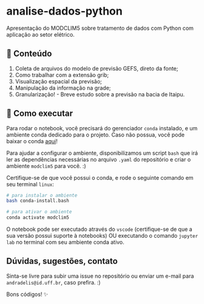 # analise-dados-python

Apresentação do MODCLIM5 sobre tratamento de dados com Python com aplicação ao setor elétrico.

## :scroll: Conteúdo

1. Coleta de arquivos do modelo de previsão GEFS, direto da fonte;
2. Como trabalhar com a extensão grib;
3. Visualização espacial da previsão;
4. Manipulação da informação na grade;
5. Granularização! - Breve estudo sobre a previsão na bacia de Itaipu.

## :rocket: Como executar

Para rodar o notebook, você precisará do gerenciador `conda` instalado, e um ambiente conda dedicado para o projeto. Caso não possua, você pode baixar o conda [aqui](https://docs.conda.io/en/latest/)! 

Para ajudar a configurar o ambiente, disponibilizamos um script `bash` que irá ler as dependências necessárias no arquivo `.yaml` do repositório e criar o ambiente `modclim5` para você. :)

Certifique-se de que você possui o conda, e rode o seguinte comando em seu terminal `linux`:

```bash
# para instalar o ambiente
bash conda-install.bash

# para ativar o ambiente
conda activate modclim5
```

O notebook pode ser executado através do `vscode` (certifique-se de que a sua versão possui suporte à notebooks) OU executando o comando `jupyter lab` no terminal com seu ambiente conda ativo.

## Dúvidas, sugestões, contato

Sinta-se livre para subir uma issue no repositório ou enviar um e-mail para `andradelis@id.uff.br`, caso prefira. :)


Bons códigos! :sparkles:  